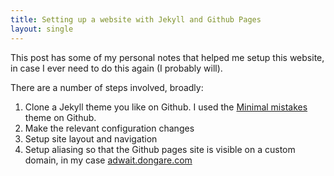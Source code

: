 ```yaml
---
title: Setting up a website with Jekyll and Github Pages
layout: single
---
```


This post has some of my personal notes that helped me setup this website, in case I ever need to do this again (I probably will).

There are a number of steps involved, broadly:

1. Clone a Jekyll theme you like on Github. I used the [Minimal mistakes](https://github.com/mmistakes/minimal-mistakes) theme on Github.
2. Make the relevant configuration changes
3. Setup site layout and navigation
4. Setup aliasing so that the Github pages site is visible on a custom domain, in my case [adwait.dongare.com](http://adwait.dongare.com)


